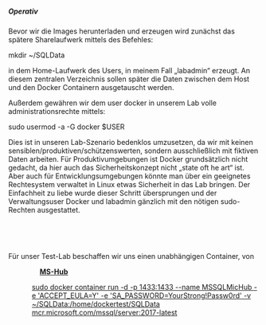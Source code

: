 <h5><a name="_Toc4480368">Operativ</a> </h5>

<p class=MsoNormal>Bevor wir die Images herunterladen und erzeugen wird
zunächst das spätere Sharelaufwerk mittels des Befehles:</p>

<p class=MsoNormal>mkdir ~/SQLData </p>

<p class=MsoNormal>in dem Home-Laufwerk des Users, in meinem Fall „labadmin“ erzeugt.
An diesem zentralen Verzeichnis sollen später die Daten zwischen dem Host und
den Docker Containern ausgetauscht werden.</p>

<p class=MsoNormal>Außerdem gewähren wir dem user docker in unserem Lab volle
administrationsrechte mittels:</p>

<p class=MsoNormal><span lang=EN-GB>sudo usermod -a -G docker $USER</span></p>

<p class=MsoNormal>Dies ist in unseren Lab-Szenario bedenklos umzusetzen, da
wir mit keinen sensiblen/produktiven/schützenswerten, sondern ausschließlich
mit fiktiven Daten arbeiten. Für Produktivumgebungen ist Docker grundsätzlich
nicht gedacht, da hier auch das Sicherheitskonzept nicht „state oft he art“
ist. Aber auch für Entwicklungsumgebungen könnte man über ein geeignetes
Rechtesystem verwaltet in Linux etwas Sicherheit in das Lab bringen. Der
Einfachheit zu liebe wurde dieser Schritt übersprungen und der Verwaltungsuser
Docker und labadmin gänzlich mit den nötigen sudo-Rechten ausgestattet.</p>

<p class=MsoNormal>&nbsp;</p>

<p class=MsoNormal>&nbsp;</p>

<p class=MsoNormal>Für unser Test-Lab beschaffen wir uns einen unabhängigen
Container, von</p>

<p class=MsoNormal>                <b><u>MS-Hub</u></b></p>

<p class=MsoNormal style='margin-left:35.4pt'><u>sudo docker container run -d
-p 1433:1433 --name MSSQLMicHub -e 'ACCEPT_EULA=Y' -e
'SA_PASSWORD=YourStrong!Passw0rd' -v ~/SQLData:/home/dockertest/SQLData
mcr.microsoft.com/mssql/server:2017-latest</u></p>